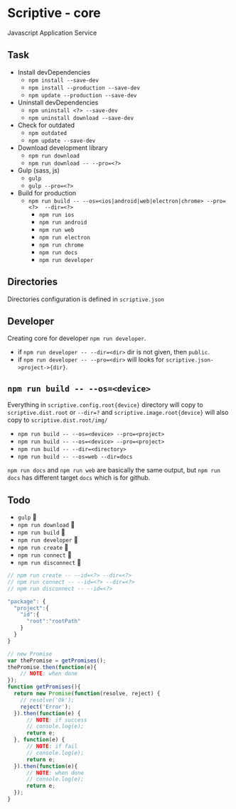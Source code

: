 # Scriptive - core
Javascript Application Service

## Task
* Install devDependencies
  - `npm install --save-dev`
  - `npm install --production --save-dev`
  - `npm update --production --save-dev`
* Uninstall devDependencies
  - `npm uninstall <?> --save-dev`
  - `npm uninstall download --save-dev`
* Check for outdated
  - `npm outdated`
  - `npm update --save-dev`
* Download development library
  - `npm run download`
  - `npm run download -- --pro=<?>`
* Gulp (sass, js)
  - `gulp`
  - `gulp --pro=<?>`
* Build for production
  - `npm run build -- --os=<ios|android|web|electron|chrome> --pro=<?>  --dir=<?>`
    - `npm run ios`
    - `npm run android`
    - `npm run web`
    - `npm run electron`
    - `npm run chrome`
    - `npm run docs`
    - `npm run developer`
  
## Directories
  Directories configuration is defined in `scriptive.json`
  
## Developer
  Creating core for developer `npm run developer`. 
  - if `npm run developer -- --dir=<dir>` dir is not given, then `public`.
  - if `npm run developer -- --pro=<dir>` will looks for `scriptive.json->project->{dir}`.
  
## `npm run build -- --os=<device>`

Everything in `scriptive.config.root{device}` directory will copy to `scriptive.dist.root` or  `--dir=?` and `scriptive.image.root{device}` will also copy to `scriptive.dist.root/img/`

* `npm run build -- --os=<device> --pro=<project>`
* `npm run build -- --os=<device> --pro=<project>`
* `npm run build -- --dir=<directory>`
* `npm run build -- --os=web --dir=docs`

`npm run docs` and `npm run web` are basically the same output, but `npm run docs` has different target `docs` which is for github.
  
## Todo
  * `gulp` :seedling:
  * `npm run download` :seedling:
  * `npm run build` :seedling:
  * `npm run developer` :seedling:
  * `npm run create` :seedling:
  * `npm run connect` :seedling:
  * `npm run disconnect` :seedling:
  
```javascript
// npm run create -- --id=<?> --dir=<?>
// npm run connect -- --id=<?> --dir=<?>
// npm run disconnect -- --id=<?>

"package": {
  "project":{
    "id":{
      "root":"rootPath"
    }
  }
}
```

```javascript
// new Promise
var thePromise = getPromises();
thePromise.then(function(e){
    // NOTE: when done
});
function getPromises(){
  return new Promise(function(resolve, reject) {
    // resolve('Ok');
    reject('Error');
  }).then(function(e) {
      // NOTE: if success
      // console.log(e);
      return e;
  }, function(e) {
      // NOTE: if fail
      // console.log(e);
      return e;
  }).then(function(e){
      // NOTE: when done
      // console.log(e);
      return e;
  });
}
```